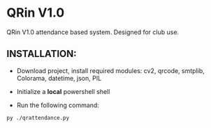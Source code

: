 # QRin V1.0
QRin V1.0 attendance based system. Designed for club use.

## INSTALLATION:
 - Download project, install required modules: cv2, qrcode, smtplib, Colorama, datetime, json, PIL
 
 - Initialize a **local** powershell shell

 - Run the following command:

```
py ./qrattendance.py
```
